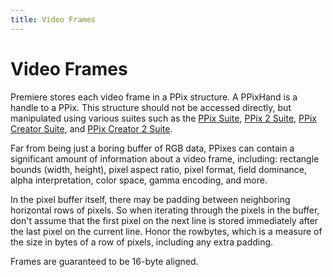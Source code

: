 ```yaml
---
title: Video Frames
---
```

# Video Frames

Premiere stores each video frame in a PPix structure. A PPixHand is a handle to a PPix. This structure should not be accessed directly, but manipulated using various suites such as the [PPix Suite](sweetpea-suites.md#ppix-suite), [PPix 2 Suite](sweetpea-suites.md#ppix-2-suite), [PPix Creator Suite](sweetpea-suites.md#ppix-creator-suite), and [PPix Creator 2 Suite](sweetpea-suites.md#ppix-creator-2-suite).

Far from being just a boring buffer of RGB data, PPixes can contain a significant amount of information about a video frame, including: rectangle bounds (width, height), pixel aspect ratio, pixel format, field dominance, alpha interpretation, color space, gamma encoding, and more.

In the pixel buffer itself, there may be padding between neighboring horizontal rows of pixels. So when iterating through the pixels in the buffer, don't assume that the first pixel on the next line is stored immediately after the last pixel on the current line. Honor the rowbytes, which is a measure of the size in bytes of a row of pixels, including any extra padding.

Frames are guaranteed to be 16-byte aligned.
